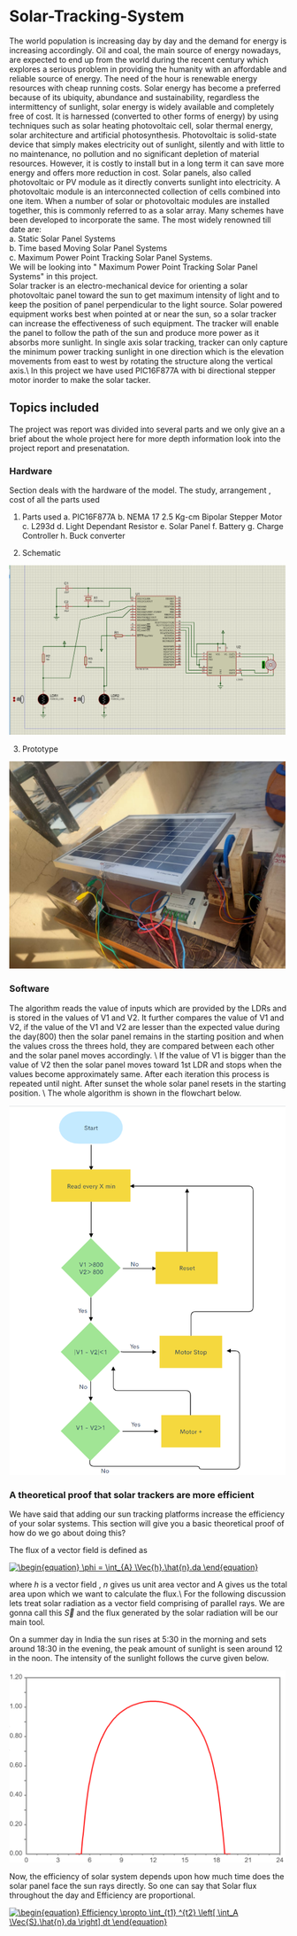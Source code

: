 # Solar-Tracking-System
The world population is increasing day by day and the demand for energy is increasing accordingly. Oil and coal, the main source of energy nowadays, are expected to end up from the world during the recent century which explores a serious problem in providing the humanity with an affordable and reliable source of energy. The need of the hour is renewable energy resources with cheap running costs. Solar energy has become a preferred because of its ubiquity, abundance and sustainability, regardless the intermittency of sunlight, solar energy is widely available and completely free of cost. It is harnessed (converted to other forms of energy) by using techniques such as solar heating photovoltaic cell, solar thermal energy, solar architecture and artificial photosynthesis. Photovoltaic is solid-state device that simply makes electricity out of sunlight, silently and with little to no maintenance, no pollution and no significant depletion of material resources. However, it is costly to install but in a long term it can save more energy and offers more reduction in cost. Solar panels, also called photovoltaic or PV module as it directly converts sunlight into electricity. A photovoltaic module is an interconnected collection of cells combined into one item. When a number of solar or photovoltaic modules are installed together, this is commonly referred to as a solar array. Many schemes have been developed to incorporate the same. The most widely renowned till date are:\
a. Static Solar Panel Systems\
b. Time based Moving Solar Panel Systems \
c. Maximum Power Point Tracking Solar Panel Systems. \
We will be looking into " Maximum Power Point Tracking Solar Panel Systems" in this project.\
Solar tracker is an electro-mechanical device for orienting a solar
photovoltaic panel toward the sun to get maximum intensity of light and to keep the position of panel perpendicular to the light source. Solar powered equipment works best when pointed at or near the sun, so a solar tracker can increase the effectiveness of such equipment. The tracker will enable the panel to follow the path of the sun and produce more power as it absorbs more
sunlight. In single axis solar tracking, tracker can only capture the minimum power tracking
sunlight in one direction which is the elevation movements from east to west by rotating the
structure along the vertical axis.\\
In this project we have used PIC16F877A with bi directional stepper motor inorder to make the solar tacker. 

## Topics included
The project was report was divided into several parts and we only give an a brief about the whole project here for more depth information look into the project report and presenatation. 
### Hardware 
Section deals with the hardware of the model. The study, arrangement , cost of all the parts used
1. Parts used 
a. PIC16F877A
b. NEMA 17 2.5 Kg-cm Bipolar Stepper Motor
c. L293d
d. Light Dependant Resistor 
e. Solar Panel
f. Battery
g. Charge Controller
h. Buck converter

2. Schematic
<img src="https://github.com/singhmeet11/Solar-Tracking-System/blob/main/scehmatic.png" width="500">

 3. Prototype
<img src="https://github.com/singhmeet11/Solar-Tracking-System/blob/main/prototype.jpeg" width="500">


### Software
The algorithm reads the value of inputs which are provided by the LDRs and is stored in the values of V1 and V2. It further compares the value of V1 and V2, if the value of the V1 and V2 are lesser than the expected value during the day(800) then the solar panel remains in the starting position and when the values cross the threes hold, they are compared between each other and the solar panel moves accordingly. \\
If the value of V1 is bigger than the value of V2 then the solar panel moves toward 1st LDR and stops when the values become approximately same. After each iteration this process is repeated until night. After sunset the whole solar panel resets in the starting position. \\
The whole algorithm is shown in the flowchart below.

<img src="https://github.com/singhmeet11/Solar-Tracking-System/blob/main/Screenshot (11).png" width="500">

### A theoretical proof that solar trackers are more efficient
We have said that adding our sun tracking platforms increase the efficiency of your solar systems. This section will give you a basic theoretical proof of how do we go about doing this? 

The flux of a vector field is defined as

<a href="https://www.codecogs.com/eqnedit.php?latex=\begin{equation}&space;\phi&space;=&space;\int_{A}&space;\Vec{h}.\hat{n}.da&space;\end{equation}" target="_blank"><img src="https://latex.codecogs.com/gif.latex?\begin{equation}&space;\phi&space;=&space;\int_{A}&space;\Vec{h}.\hat{n}.da&space;\end{equation}" title="\begin{equation} \phi = \int_{A} \Vec{h}.\hat{n}.da \end{equation}" /></a>

where _h_ is a vector field , _n_ gives us unit area vector and A gives us the total area upon which we want to calculate the flux.\\
For the following discussion lets treat solar radiation as a vector field comprising of parallel rays. We are gonna call this $\vec{S}$ and the flux generated by the solar radiation will be our main tool.  

On a summer day in India the sun rises  at 5:30  in the morning and sets around 18:30 in the evening, the peak amount of sunlight is seen around 12 in the noon. The intensity of the sunlight follows the curve given below.

<img src="https://github.com/singhmeet11/Solar-Tracking-System/blob/main/abc.png" width="500">

Now, the efficiency of solar system depends upon how much time does the solar panel face the sun rays directly. So one can say that Solar flux throughout the day  and Efficiency are proportional.

<a href="https://www.codecogs.com/eqnedit.php?latex=\dpi{100}&space;\begin{equation}&space;Efficiency&space;\propto&space;\int_{t1}&space;^{t2}&space;\left[&space;\int_A&space;\Vec{S}.\hat{n}.da&space;\right]&space;dt&space;\end{equation}" target="_blank"><img src="https://latex.codecogs.com/gif.latex?\dpi{100}&space;\begin{equation}&space;Efficiency&space;\propto&space;\int_{t1}&space;^{t2}&space;\left[&space;\int_A&space;\Vec{S}.\hat{n}.da&space;\right]&space;dt&space;\end{equation}" title="\begin{equation} Efficiency \propto \int_{t1} ^{t2} \left[ \int_A \Vec{S}.\hat{n}.da \right] dt \end{equation}" /></a>
